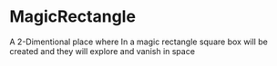 # MagicRectangle
 A 2-Dimentional place where In a magic rectangle square box will be created and they will explore and vanish in space
